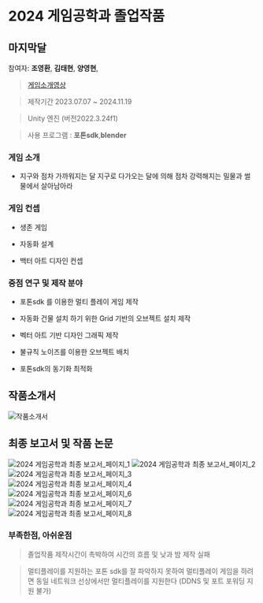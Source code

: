 # 2024 게임공학과 졸업작품

## 마지막달

참여자: **조영환**, **김태현**, **양영현**,
> [게임소개영상](https://youtu.be/a7ny510HvxE)

> 제작기간 2023.07.07 ~ 2024.11.19

> Unity 엔진 (버전2022.3.24f1)

> 사용 프로그램 : **포톤sdk**,**blender**

### 게임 소개

- 지구와 점차 가까워지는 달 지구로 다가오는 달에 의해 점차 강력해지는 밀물과 썰물에서 살아남아라

### 게임 컨셉

- 생존 게임
  
- 자동화 설계
  
- 백터 아트 디자인 컨셉

### 중점 연구 및  제작 분야

- 포톤sdk 를 이용한 멀티 플레이 게임 제작
  
- 자동화 건물 설치 하기 위한 Grid 기반의 오브젝트 설치 제작
  
- 벡터 아트 기반 디자인 그래픽 제작
  
- 불규칙 노이즈를 이용한 오브젝트 배치
  
- 포톤sdk의 동기화 최적화

## 작품소개서

![작품소개서](https://github.com/user-attachments/assets/81f71be7-0a07-49b4-b5cd-846e82d23d48)

## 최종 보고서 및 작품 논문

![2024 게임공학과 최종 보고서_페이지_1](https://github.com/user-attachments/assets/95288ede-7cad-44f4-9ca0-76936d9fb5a2)
![2024 게임공학과 최종 보고서_페이지_2](https://github.com/user-attachments/assets/684b12d9-4d5d-4798-83c5-a474cc7dc06a)
![2024 게임공학과 최종 보고서_페이지_3](https://github.com/user-attachments/assets/27466b5c-9548-40bb-a3fe-4e6bdc9a48ed)
![2024 게임공학과 최종 보고서_페이지_4](https://github.com/user-attachments/assets/4b24fa44-8026-49f1-bccd-ab15297c772c)
![2024 게임공학과 최종 보고서_페이지_6](https://github.com/user-attachments/assets/ce194193-77e6-48d3-a9bb-76643e72c04d)
![2024 게임공학과 최종 보고서_페이지_7](https://github.com/user-attachments/assets/e8bbcb15-1be3-43fa-a2b2-e07c79fc325d)
![2024 게임공학과 최종 보고서_페이지_8](https://github.com/user-attachments/assets/612d9784-4034-4a57-a5ea-74751a81df60)

### 부족한점, 아쉬운점

> 졸업작품 제작시간이 촉박하여 시간의 흐름 및 낮과 밤 제작 실패

> 멀티플레이를 지원하는 포톤 sdk를 잘 파악하지 못하여 멀티플레이 게임을 하려면 동일 네트워크 선상에서만 멀티플레이를 지원한다 (DDNS 및 포트 포워딩 지원 불가)
